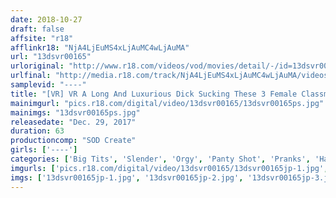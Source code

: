 ```yaml
---
date: 2018-10-27
draft: false
affsite: "r18"
afflinkr18: "NjA4LjEuMS4xLjAuMC4wLjAuMA"
url: "13dsvr00165"
urloriginal: "http://www.r18.com/videos/vod/movies/detail/-/id=13dsvr00165"
urlfinal: "http://media.r18.com/track/NjA4LjEuMS4xLjAuMC4wLjAuMA/videos/vod/movies/detail/-/id=13dsvr00165"
samplevid: "----"
title: "[VR] VR A Long And Luxurious Dick Sucking These 3 Female Classmates Came To My House To Study Because They Thought I Was Harmless, But Then We Got Bored And Found A VR Video So We Started Watching Some Sexy VR! But I Got So Into It And I Was Watching All The Panty Shot Action I Could Handle, And Then I Started Fondling Them All Over! And Then The 3 Of Them Started To Really Get Hot And Horny And Started Enjoying Some Masturbation, And We Ended Up Throwing Ourselves A Harlem Orgy Party!"
mainimgurl: "pics.r18.com/digital/video/13dsvr00165/13dsvr00165ps.jpg"
mainimgs: "13dsvr00165ps.jpg"
releasedate: "Dec. 29, 2017"
duration: 63
productioncomp: "SOD Create"
girls: ['----']
categories: ['Big Tits', 'Slender', 'Orgy', 'Panty Shot', 'Pranks', 'Harlem', 'VR Exclusive']
imgurls: ['pics.r18.com/digital/video/13dsvr00165/13dsvr00165jp-1.jpg', 'pics.r18.com/digital/video/13dsvr00165/13dsvr00165jp-2.jpg', 'pics.r18.com/digital/video/13dsvr00165/13dsvr00165jp-3.jpg', 'pics.r18.com/digital/video/13dsvr00165/13dsvr00165jp-4.jpg', 'pics.r18.com/digital/video/13dsvr00165/13dsvr00165jp-5.jpg', 'pics.r18.com/digital/video/13dsvr00165/13dsvr00165jp-6.jpg', 'pics.r18.com/digital/video/13dsvr00165/13dsvr00165jp-7.jpg', 'pics.r18.com/digital/video/13dsvr00165/13dsvr00165jp-8.jpg', 'pics.r18.com/digital/video/13dsvr00165/13dsvr00165jp-9.jpg', 'pics.r18.com/digital/video/13dsvr00165/13dsvr00165jp-10.jpg', 'pics.r18.com/digital/video/13dsvr00165/13dsvr00165jp-11.jpg', 'pics.r18.com/digital/video/13dsvr00165/13dsvr00165jp-12.jpg', 'pics.r18.com/digital/video/13dsvr00165/13dsvr00165jp-13.jpg', 'pics.r18.com/digital/video/13dsvr00165/13dsvr00165jp-14.jpg', 'pics.r18.com/digital/video/13dsvr00165/13dsvr00165jp-15.jpg', 'pics.r18.com/digital/video/13dsvr00165/13dsvr00165jp-16.jpg', 'pics.r18.com/digital/video/13dsvr00165/13dsvr00165jp-17.jpg', 'pics.r18.com/digital/video/13dsvr00165/13dsvr00165jp-18.jpg', 'pics.r18.com/digital/video/13dsvr00165/13dsvr00165jp-19.jpg', 'pics.r18.com/digital/video/13dsvr00165/13dsvr00165jp-20.jpg']
imgs: ['13dsvr00165jp-1.jpg', '13dsvr00165jp-2.jpg', '13dsvr00165jp-3.jpg', '13dsvr00165jp-4.jpg', '13dsvr00165jp-5.jpg', '13dsvr00165jp-6.jpg', '13dsvr00165jp-7.jpg', '13dsvr00165jp-8.jpg', '13dsvr00165jp-9.jpg', '13dsvr00165jp-10.jpg', '13dsvr00165jp-11.jpg', '13dsvr00165jp-12.jpg', '13dsvr00165jp-13.jpg', '13dsvr00165jp-14.jpg', '13dsvr00165jp-15.jpg', '13dsvr00165jp-16.jpg', '13dsvr00165jp-17.jpg', '13dsvr00165jp-18.jpg', '13dsvr00165jp-19.jpg', '13dsvr00165jp-20.jpg']
---
```

